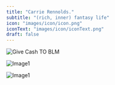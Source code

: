 ```yaml
---
title: "Carrie Rennolds."
subtitle: "(rich, inner) fantasy life"
icon: "images/icon/icon.png"
iconText: "images/icon/iconText.png"
draft: false
---
```

![Give Cash TO BLM](/images/blmcash.jpg)

![Image1](/images/frogs.jpg)

![Image1](/images/lars.jpg)

